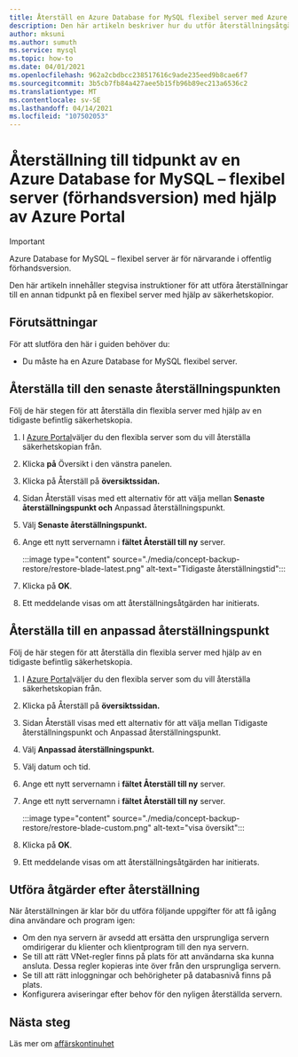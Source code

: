```yaml
---
title: Återställ en Azure Database for MySQL flexibel server med Azure Portal.
description: Den här artikeln beskriver hur du utför återställningsåtgärder i Azure Database for MySQL flexibel server via Azure Portal
author: mksuni
ms.author: sumuth
ms.service: mysql
ms.topic: how-to
ms.date: 04/01/2021
ms.openlocfilehash: 962a2cbdbcc238517616c9ade235eed9b8cae6f7
ms.sourcegitcommit: 3b5cb7fb84a427aee5b15fb96b89ec213a6536c2
ms.translationtype: MT
ms.contentlocale: sv-SE
ms.lasthandoff: 04/14/2021
ms.locfileid: "107502053"
---
```

# <a name="point-in-time-restore-of-a-azure-database-for-mysql---flexible-server-preview-using-azure-portal"></a>Återställning till tidpunkt av en Azure Database for MySQL – flexibel server (förhandsversion) med hjälp av Azure Portal


> [!IMPORTANT]
> Azure Database for MySQL – flexibel server är för närvarande i offentlig förhandsversion.

Den här artikeln innehåller stegvisa instruktioner för att utföra återställningar till en annan tidpunkt på en flexibel server med hjälp av säkerhetskopior.

## <a name="prerequisites"></a>Förutsättningar

För att slutföra den här i guiden behöver du:

-   Du måste ha en Azure Database for MySQL flexibel server.

## <a name="restore-to-the-latest-restore-point"></a>Återställa till den senaste återställningspunkten

Följ de här stegen för att återställa din flexibla server med hjälp av en tidigaste befintlig säkerhetskopia.

1.  I [Azure Portal](https://portal.azure.com/)väljer du den flexibla server som du vill återställa säkerhetskopian från.

2.  Klicka **på** Översikt i den vänstra panelen.

3.  Klicka på Återställ på **översiktssidan.**

4.  Sidan Återställ visas med ett alternativ för att välja mellan **Senaste återställningspunkt och** Anpassad återställningspunkt.

5.  Välj **Senaste återställningspunkt.**

6.  Ange ett nytt servernamn i **fältet Återställ till ny** server.

    :::image type="content" source="./media/concept-backup-restore/restore-blade-latest.png" alt-text="Tidigaste återställningstid":::

8.  Klicka på **OK**.

9.  Ett meddelande visas om att återställningsåtgärden har initierats.

## <a name="restoring-to-a-custom-restore-point"></a>Återställa till en anpassad återställningspunkt

Följ de här stegen för att återställa din flexibla server med hjälp av en tidigaste befintlig säkerhetskopia.

1.  I [Azure Portal](https://portal.azure.com/)väljer du den flexibla server som du vill återställa säkerhetskopian från.

2.  Klicka på Återställ på **översiktssidan.**

3.  Sidan Återställ visas med ett alternativ för att välja mellan Tidigaste återställningspunkt och Anpassad återställningspunkt.

4.  Välj **Anpassad återställningspunkt.**

5.  Välj datum och tid.

6.  Ange ett nytt servernamn i **fältet Återställ till ny** server.

6.  Ange ett nytt servernamn i **fältet Återställ till ny** server.

    :::image type="content" source="./media/concept-backup-restore/restore-blade-custom.png" alt-text="visa översikt":::

7.  Klicka på **OK**.

8.  Ett meddelande visas om att återställningsåtgärden har initierats.


## <a name="perform-post-restore-tasks"></a>Utföra åtgärder efter återställning
När återställningen är klar bör du utföra följande uppgifter för att få igång dina användare och program igen:

- Om den nya servern är avsedd att ersätta den ursprungliga servern omdirigerar du klienter och klientprogram till den nya servern.
- Se till att rätt VNet-regler finns på plats för att användarna ska kunna ansluta. Dessa regler kopieras inte över från den ursprungliga servern.
- Se till att rätt inloggningar och behörigheter på databasnivå finns på plats.
- Konfigurera aviseringar efter behov för den nyligen återställda servern.


## <a name="next-steps"></a>Nästa steg
Läs mer om [affärskontinuhet](concepts-business-continuity.md)
